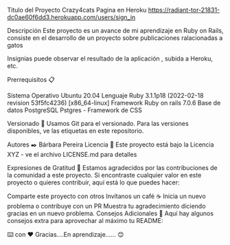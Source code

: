 Título del Proyecto Crazy4cats Pagina en Heroku https://radiant-tor-21831-dc0ae60f6dd3.herokuapp.com/users/sign_in

Descripción Este proyecto es un avance de mi aprendizaje en Ruby on Rails, consiste en el desarrollo de un proyecto sobre publicaciones ralacionadas a gatos

Insignias puede observar el resultado de la aplicación , subida a Heroku, etc.

Prerrequisitos 📋

Sistema Operativo Ubuntu 20.04 Lenguaje Ruby 3.1.1p18 (2022-02-18 revision 53f5fc4236) [x86_64-linux] Framework Ruby on rails 7.0.6 Base de datos PostgreSQL Pstgres - Framework de CSS

Versionado 📌 Usamos Git para el versionado. Para las versiones disponibles, ve las etiquetas en este repositorio.

Autores ✒️ Bárbara Pereira Licencia 📄 Este proyecto está bajo la Licencia XYZ - ve el archivo LICENSE.md para detalles

Expresiones de Gratitud 🎁 Estamos agradecidos por las contribuciones de la comunidad a este proyecto. Si encontraste cualquier valor en este proyecto o quieres contribuir, aquí está lo que puedes hacer:

Comparte este proyecto con otros Invítanos un café ☕ Inicia un nuevo problema o contribuye con un PR Muestra tu agradecimiento diciendo gracias en un nuevo problema. Consejos Adicionales 📝 Aquí hay algunos consejos extra para aprovechar al máximo tu README:



⌨️ con ❤️ Gracias....En aprendizaje...... 😊